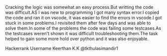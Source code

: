 Cracking the logic was somewhat an easy process.But writting the code was difficult.AS I was new to programming I got many syntax error.I copied the code and ran it on vscode, it was easier to find the errors in vscode.I got stuck in some problems.I revisited them after few days and was able to solve them.In some of the problems the code was failing some testcases.As the testcases weren't shown it was difficult troubleshooting them.The task helped to gain some more hold over python and it was also enjoyable.

Hackerrank Username
Keerthan K.K
@tkthulasimandir1

